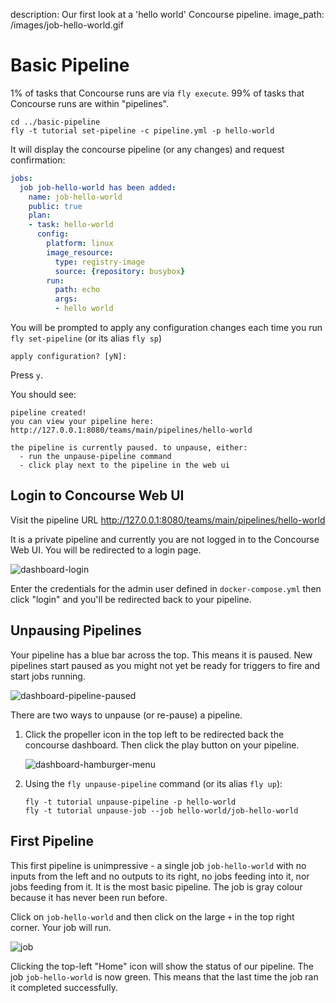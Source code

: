 description: Our first look at a 'hello world' Concourse pipeline.
image_path: /images/job-hello-world.gif

# Basic Pipeline

1% of tasks that Concourse runs are via `fly execute`. 99% of tasks that Concourse runs are within "pipelines".

```
cd ../basic-pipeline
fly -t tutorial set-pipeline -c pipeline.yml -p hello-world
```

It will display the concourse pipeline (or any changes) and request confirmation:

```yaml
jobs:
  job job-hello-world has been added:
    name: job-hello-world
    public: true
    plan:
    - task: hello-world
      config:
        platform: linux
        image_resource:
          type: registry-image
          source: {repository: busybox}
        run:
          path: echo
          args:
          - hello world
```

You will be prompted to apply any configuration changes each time you run `fly set-pipeline` (or its alias `fly sp`)

```
apply configuration? [yN]:
```

Press `y`.

You should see:

```
pipeline created!
you can view your pipeline here: http://127.0.0.1:8080/teams/main/pipelines/hello-world

the pipeline is currently paused. to unpause, either:
  - run the unpause-pipeline command
  - click play next to the pipeline in the web ui
```

## Login to Concourse Web UI

Visit the pipeline URL http://127.0.0.1:8080/teams/main/pipelines/hello-world

It is a private pipeline and currently you are not logged in to the Concourse Web UI. You will be redirected to a login page.

![dashboard-login](/images/dashboard-login.png)

Enter the credentials for the admin user defined in `docker-compose.yml` then click "login" and you'll be redirected back to your pipeline.

## Unpausing Pipelines

Your pipeline has a blue bar across the top. This means it is paused. New pipelines start paused as you might not yet be ready for triggers to fire and start jobs running.

![dashboard-pipeline-paused](/images/dashboard-pipeline-paused.png)

There are two ways to unpause (or re-pause) a pipeline.

1. Click the propeller icon in the top left to be redirected back the concourse dashboard. Then click the play button on your pipeline.

    ![dashboard-hamburger-menu](/images/dashboard-hamburger-menu.png)



2. Using the `fly unpause-pipeline` command (or its alias `fly up`):

    ```
    fly -t tutorial unpause-pipeline -p hello-world
    fly -t tutorial unpause-job --job hello-world/job-hello-world
    ```

## First Pipeline

This first pipeline is unimpressive - a single job `job-hello-world` with no inputs from the left and no outputs to its right, no jobs feeding into it, nor jobs feeding from it. It is the most basic pipeline. The job is gray colour because it has never been run before.

Click on `job-hello-world` and then click on the large `+` in the top right corner. Your job will run.

![job](/images/job-hello-world.gif)

Clicking the top-left "Home" icon will show the status of our pipeline. The job `job-hello-world` is now green. This means that the last time the job ran it completed successfully.
